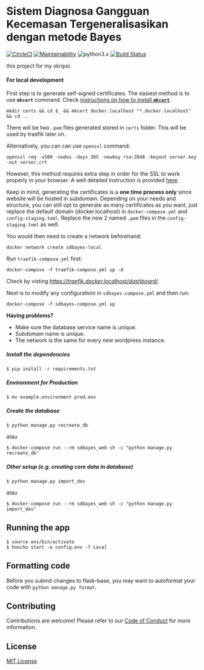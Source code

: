 # Sistem Diagnosa Gangguan Kecemasan Tergeneralisasikan dengan metode Bayes
[![CircleCI](https://circleci.com/gh/awkz/sdbayes/tree/master.svg?style=svg)](https://circleci.com/gh/awkz/sdbayes/tree/master)
[![Maintainability](https://api.codeclimate.com/v1/badges/d722cb86f6bf35a1095b/maintainability)](https://codeclimate.com/github/awkz/sdbayes/maintainability)
![python3.x](https://img.shields.io/badge/python-3.x-brightgreen.svg) [![Build Status](https://travis-ci.com/awkz/sdbayes.svg?branch=master)](https://travis-ci.com/awkz/sdbayes)


this project for my skripsi.

#### For local development
First step is to generate self-signed certificates. The easiest method is to use **`mkcert`** command. Check [instructions on how to install **`mkcert`**](https://github.com/FiloSottile/mkcert#installation).
```
mkdir certs && cd $_ && mkcert docker.localhost "*.docker.localhost" && cd ..
```
There will be two `.pem` files generated stored in `certs` folder. This will be used by traefik later on.

Alternatively, you can can use `openssl` command:
```
openssl req -x509 -nodes -days 365 -newkey rsa:2048 -keyout server.key -out server.crt
```
However, this method requires extra step in order for the SSL to work properly in your browser. A well detailed instruction is provided [here](https://stackoverflow.com/questions/21488845/how-can-i-generate-a-self-signed-certificate-with-subjectaltname-using-openssl/21494483#21494483).

Keep in mind, generating the certificates is a **one time process only** since website will be hosted in subdomain. Depending on your needs and structure, you can still opt to generate as many certificates as you want, just replace the default domain (docker.localhost) in `docker-compose.yml` and `config-staging.toml`. Replace the new 2 named `.pem` files in the `config-staging.toml` as well.

You would then need to create a network beforehand:
```
docker network create sdbayes-local
```

Run `traefik-compose.yml` first:
```
docker-compose -f traefik-compose.yml up -d
```
Check by visting *https://traefik.docker.localhost/dashboard/*.

Next is to modify any configuratioin in `sdbayes-compose.yml` and then run:
```
docker-compose -f sdbayes-compose.yml up
```

**Having problems?** 
- Make sure the database service name is unique.
- Subdomain name is unique.
- The network is the same for every new wordpress instance.

##### Install the dependencies

```
$ pip install -r requirements.txt
```

##### Environment for Production

```
$ mv example.environment prod.env
```

##### Create the database

```
$ python manage.py recreate_db
```
atau
```
$ docker-compose run --rm sdbayes_web sh -c "python manage.py recreate_db"
```

##### Other setup (e.g. creating core data in database)

```
$ python manage.py import_dev
```
atau
```
$ docker-compose run --rm sdbayes_web sh -c "python manage.py import_dev"
```

## Running the app

```
$ source env/bin/activate
$ honcho start -e config.env -f Local
```

## Formatting code

Before you submit changes to flask-base, you may want to autoformat your code with `python manage.py format`.


## Contributing

Contributions are welcome! Please refer to our [Code of Conduct](./CODE_OF_CONDUCT.md) for more information.


## License
[MIT License](LICENSE.md)
